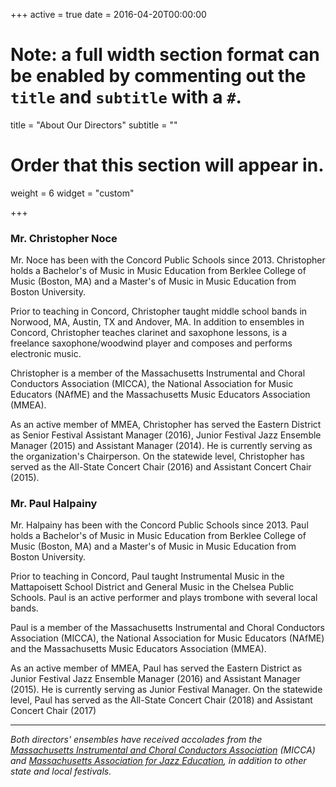 +++
active = true
date = 2016-04-20T00:00:00

# Note: a full width section format can be enabled by commenting out the `title` and `subtitle` with a `#`.
title = "About Our Directors"
subtitle = ""

# Order that this section will appear in.
weight = 6
widget = "custom"

+++

### Mr. Christopher Noce

Mr. Noce has been with the Concord Public Schools since 2013. Christopher holds a Bachelor's of Music in Music Education from Berklee College of Music (Boston, MA) and a Master's of Music in Music Education from Boston University.

Prior to teaching in Concord, Christopher taught middle school bands in Norwood, MA, Austin, TX and Andover, MA. In addition to ensembles in Concord, Christopher teaches clarinet and saxophone lessons, is a freelance saxophone/woodwind player and composes and performs electronic music.

Christopher is a member of the Massachusetts Instrumental and Choral Conductors Association (MICCA), the National Association for Music Educators (NAfME) and the Massachusetts Music Educators Association (MMEA).

As an active member of MMEA, Christopher has served the Eastern District as Senior Festival Assistant Manager (2016), Junior Festival Jazz Ensemble Manager (2015) and Assistant Manager (2014). He is currently serving as the organization's Chairperson. On the statewide level, Christopher has served as the All-State Concert Chair (2016) and Assistant Concert Chair (2015).

### Mr. Paul Halpainy

Mr. Halpainy has been with the Concord Public Schools since 2013. Paul holds a Bachelor's of Music in Music Education from Berklee College of Music (Boston, MA) and a Master's of Music in Music Education from Boston University.

Prior to teaching in Concord, Paul taught Instrumental Music in the Mattapoisett School District and General Music in the Chelsea Public Schools. Paul is an active performer and plays trombone with several local bands.

Paul is a member of the Massachusetts Instrumental and Choral Conductors Association (MICCA), the National Association for Music Educators (NAfME) and the Massachusetts Music Educators Association (MMEA).

As an active member of MMEA, Paul has served the Eastern District as Junior Festival Jazz Ensemble Manager (2016) and Assistant Manager (2015). He is currently serving as Junior Festival Manager. On the statewide level, Paul has served as the All-State Concert Chair (2018) and Assistant Concert Chair (2017)

----

*Both directors' ensembles have received accolades from the [Massachusetts Instrumental and Choral Conductors Association](http://www.miccamusic.org) (MICCA) and [Massachusetts Association for Jazz Education](http://www.majazzed.org), in addition to other state and local festivals.*
